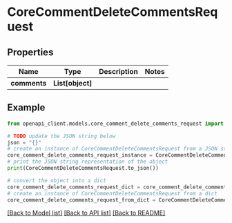 # CoreCommentDeleteCommentsRequest


## Properties

Name | Type | Description | Notes
------------ | ------------- | ------------- | -------------
**comments** | **List[object]** |  | 

## Example

```python
from openapi_client.models.core_comment_delete_comments_request import CoreCommentDeleteCommentsRequest

# TODO update the JSON string below
json = "{}"
# create an instance of CoreCommentDeleteCommentsRequest from a JSON string
core_comment_delete_comments_request_instance = CoreCommentDeleteCommentsRequest.from_json(json)
# print the JSON string representation of the object
print(CoreCommentDeleteCommentsRequest.to_json())

# convert the object into a dict
core_comment_delete_comments_request_dict = core_comment_delete_comments_request_instance.to_dict()
# create an instance of CoreCommentDeleteCommentsRequest from a dict
core_comment_delete_comments_request_from_dict = CoreCommentDeleteCommentsRequest.from_dict(core_comment_delete_comments_request_dict)
```
[[Back to Model list]](../README.md#documentation-for-models) [[Back to API list]](../README.md#documentation-for-api-endpoints) [[Back to README]](../README.md)


